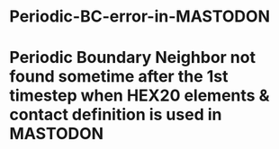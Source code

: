 # Periodic-BC-error-in-MASTODON

# Periodic Boundary Neighbor not found sometime after the 1st timestep when HEX20 elements & contact definition is used in MASTODON
